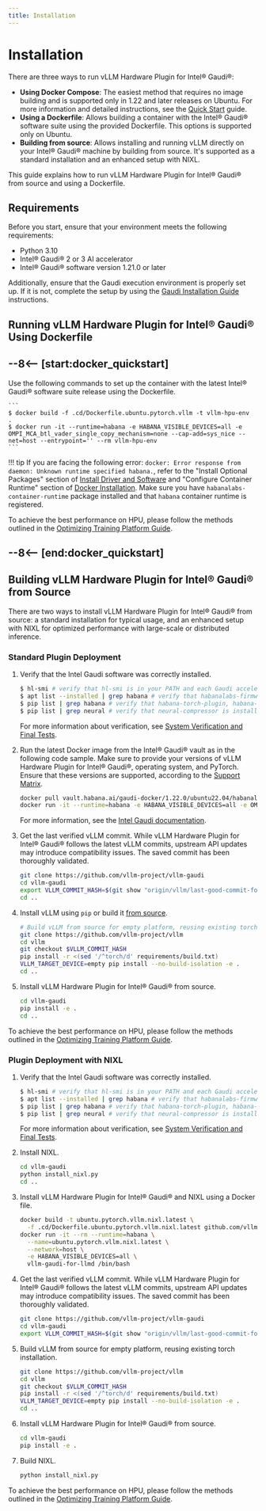 ```yaml
---
title: Installation
---
```


# Installation

There are three ways to run vLLM Hardware Plugin for Intel® Gaudi®:

- **Using Docker Compose**: The easiest method that requires no image building and is supported only in 1.22 and later releases on Ubuntu. For more information and detailed instructions, see the [Quick Start](quickstart.md) guide.
- **Using a Dockerfile**: Allows building a container with the Intel® Gaudi® software suite using the provided Dockerfile. This options is supported only on Ubuntu.
- **Building from source**: Allows installing and running vLLM directly on your Intel® Gaudi® machine by building from source. It's supported as a standard installation and an enhanced setup with NIXL.

This guide explains how to run vLLM Hardware Plugin for Intel® Gaudi® from source and using a Dockerfile.

## Requirements

Before you start, ensure that your environment meets the following requirements:

- Python 3.10
- Intel® Gaudi® 2 or 3 AI accelerator
- Intel® Gaudi® software version 1.21.0 or later

Additionally, ensure that the Gaudi execution environment is properly set up. If
it is not, complete the setup by using the [Gaudi Installation
Guide](https://docs.habana.ai/en/latest/Installation_Guide/index.html) instructions.

## Running vLLM Hardware Plugin for Intel® Gaudi® Using Dockerfile

## --8<-- [start:docker_quickstart]

Use the following commands to set up the container with the latest Intel® Gaudi® software suite release using the Dockerfile.

    ```
    $ docker build -f .cd/Dockerfile.ubuntu.pytorch.vllm -t vllm-hpu-env  .
    $ docker run -it --runtime=habana -e HABANA_VISIBLE_DEVICES=all -e OMPI_MCA_btl_vader_single_copy_mechanism=none --cap-add=sys_nice --net=host --entrypoint='' --rm vllm-hpu-env
    ```    

!!! tip
    If you are facing the following error: `docker: Error response from daemon: Unknown runtime specified habana.`, refer to the "Install Optional Packages" section
    of [Install Driver and Software](https://docs.habana.ai/en/latest/Installation_Guide/Driver_Installation.html#install-driver-and-software) and "Configure Container
    Runtime" section of [Docker Installation](https://docs.habana.ai/en/latest/Installation_Guide/Installation_Methods/Docker_Installation.html#configure-container-runtime).
    Make sure you have ``habanalabs-container-runtime`` package installed and that ``habana`` container runtime is registered.

To achieve the best performance on HPU, please follow the methods outlined in the
[Optimizing Training Platform Guide](https://docs.habana.ai/en/latest/PyTorch/Model_Optimization_PyTorch/Optimization_in_Training_Platform.html).

## --8<-- [end:docker_quickstart]

## Building vLLM Hardware Plugin for Intel® Gaudi® from Source

There are two ways to install vLLM Hardware Plugin for Intel® Gaudi® from source: a standard installation for typical usage, and an enhanced setup with NIXL for optimized performance with large-scale or distributed inference.

### Standard Plugin Deployment

1. Verify that the Intel Gaudi software was correctly installed.

    ```bash
    $ hl-smi # verify that hl-smi is in your PATH and each Gaudi accelerator is visible
    $ apt list --installed | grep habana # verify that habanalabs-firmware-tools, habanalabs-graph, habanalabs-rdma-core, habanalabs-thunk and habanalabs-container-runtime are installed
    $ pip list | grep habana # verify that habana-torch-plugin, habana-torch-dataloader, habana-pyhlml and habana-media-loader are installed
    $ pip list | grep neural # verify that neural-compressor is installed
    ```

    For more information about verification, see [System Verification and Final Tests](https://docs.habana.ai/en/latest/Installation_Guide/System_Verification_and_Final_Tests.html).

2. Run the latest Docker image from the Intel® Gaudi® vault as in the following code sample. Make sure to provide your versions of vLLM Hardware Plugin for Intel® Gaudi®, operating system, and PyTorch. Ensure that these versions are supported, according to the [Support Matrix](https://docs.habana.ai/en/latest/Support_Matrix/Support_Matrix.html).

    ```bash
    docker pull vault.habana.ai/gaudi-docker/1.22.0/ubuntu22.04/habanalabs/pytorch-installer-2.7.1:latest
    docker run -it --runtime=habana -e HABANA_VISIBLE_DEVICES=all -e OMPI_MCA_btl_vader_single_copy_mechanism=none --cap-add=sys_nice --net=host --ipc=host vault.habana.ai/gaudi-docker/1.22.0/ubuntu22.04/habanalabs/pytorch-installer-2.7.1:latest
    ```

    For more information, see the [Intel Gaudi documentation](https://docs.habana.ai/en/latest/Installation_Guide/Bare_Metal_Fresh_OS.html#pull-prebuilt-containers).

3. Get the last verified vLLM commit. While vLLM Hardware Plugin for Intel® Gaudi® follows the latest vLLM commits, upstream API updates may introduce compatibility issues. The saved commit has been thoroughly validated.

    ```bash
    git clone https://github.com/vllm-project/vllm-gaudi
    cd vllm-gaudi
    export VLLM_COMMIT_HASH=$(git show "origin/vllm/last-good-commit-for-vllm-gaudi:VLLM_STABLE_COMMIT" 2>/dev/null)
    cd ..
    ```

4. Install vLLM using `pip` or build it [from source](https://docs.vllm.ai/en/latest/getting_started/installation/gpu/index.html#build-wheel-from-source).

    ```bash
    # Build vLLM from source for empty platform, reusing existing torch installation
    git clone https://github.com/vllm-project/vllm
    cd vllm
    git checkout $VLLM_COMMIT_HASH
    pip install -r <(sed '/^torch/d' requirements/build.txt)
    VLLM_TARGET_DEVICE=empty pip install --no-build-isolation -e .
    cd ..
    ```

5. Install vLLM Hardware Plugin for Intel® Gaudi® from source.

    ```bash
    cd vllm-gaudi
    pip install -e .
    cd ..
    ```

To achieve the best performance on HPU, please follow the methods outlined in the
[Optimizing Training Platform Guide](https://docs.habana.ai/en/latest/PyTorch/Model_Optimization_PyTorch/Optimization_in_Training_Platform.html).

### Plugin Deployment with NIXL

1. Verify that the Intel Gaudi software was correctly installed.

    ```bash
    $ hl-smi # verify that hl-smi is in your PATH and each Gaudi accelerator is visible
    $ apt list --installed | grep habana # verify that habanalabs-firmware-tools, habanalabs-graph, habanalabs-rdma-core, habanalabs-thunk and habanalabs-container-runtime are installed
    $ pip list | grep habana # verify that habana-torch-plugin, habana-torch-dataloader, habana-pyhlml and habana-media-loader are installed
    $ pip list | grep neural # verify that neural-compressor is installed
    ```

    For more information about verification, see [System Verification and Final Tests](https://docs.habana.ai/en/latest/Installation_Guide/System_Verification_and_Final_Tests.html).


2. Install NIXL.

    ```bash
    cd vllm-gaudi
    python install_nixl.py
    cd ..
    ```

3. Install vLLM Hardware Plugin for Intel® Gaudi® and NIXL using a Docker file.

    ```bash
    docker build -t ubuntu.pytorch.vllm.nixl.latest \
      -f .cd/Dockerfile.ubuntu.pytorch.vllm.nixl.latest github.com/vllm-project/vllm-gaudi
    docker run -it --rm --runtime=habana \
      --name=ubuntu.pytorch.vllm.nixl.latest \
      --network=host \
      -e HABANA_VISIBLE_DEVICES=all \
      vllm-gaudi-for-llmd /bin/bash
    ```

4. Get the last verified vLLM commit. While vLLM Hardware Plugin for Intel® Gaudi® follows the latest vLLM commits, upstream API updates may introduce compatibility issues. The saved commit has been thoroughly validated.

    ```bash
    git clone https://github.com/vllm-project/vllm-gaudi
    cd vllm-gaudi
    export VLLM_COMMIT_HASH=$(git show "origin/vllm/last-good-commit-for-vllm-gaudi:VLLM_STABLE_COMMIT" 2>/dev/null)
    ```

5. Build vLLM from source for empty platform, reusing existing torch installation.

    ```bash
    git clone https://github.com/vllm-project/vllm
    cd vllm
    git checkout $VLLM_COMMIT_HASH
    pip install -r <(sed '/^torch/d' requirements/build.txt)
    VLLM_TARGET_DEVICE=empty pip install --no-build-isolation -e .
    cd ..
    ```

6. Install vLLM Hardware Plugin for Intel® Gaudi® from source.

    ```bash
    cd vllm-gaudi
    pip install -e .
    ```

7. Build NIXL.

    ```bash
    python install_nixl.py
    ```

To achieve the best performance on HPU, please follow the methods outlined in the
[Optimizing Training Platform Guide](https://docs.habana.ai/en/latest/PyTorch/Model_Optimization_PyTorch/Optimization_in_Training_Platform.html).
